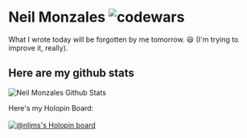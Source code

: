 # Neil Monzales ![codewars](https://www.codewars.com/users/nljms/badges/micro)
<!-- ![nljms](https://view-count.nljms.dev/github/profile/nljms) -->
<!-- > *Work smart not hard.* -->
What I wrote today will be forgotten by me tomorrow. 😃 (I'm trying to improve it, really).

## Here are my github stats
![Neil Monzales Github Stats](https://github-readme-stats.vercel.app/api?username=nljms)

Here's my Holopin Board:
<br/>
<br/>
[![@nljms's Holopin board](https://holopin.io/api/user/board?user=nljms)](https://holopin.io/@nljms)
